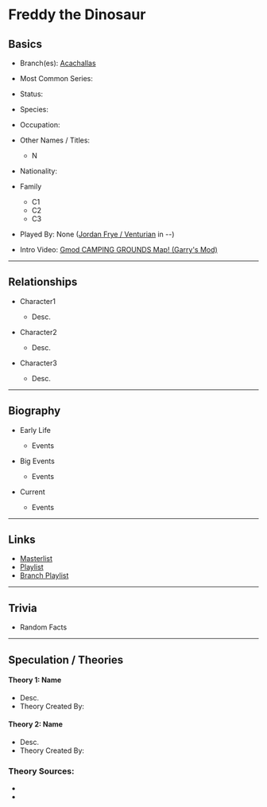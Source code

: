 # Freddy the Dinosaur

## Basics        
- Branch\(es): [Acachallas]()

- Most Common Series:   

- Status:   

- Species:   

- Occupation:   

- Other Names / Titles: 
    - N

- Nationality:   

- Family
    - C1        
    - C2        
    - C3          

- Played By: None \([Jordan Frye / Venturian]() in --)

- Intro Video: [Gmod CAMPING GROUNDS Map! (Garry's Mod)](https://youtu.be/QME7qTa5Wmc)
----
## Relationships
- Character1
    - Desc.  

- Character2
    - Desc.  

- Character3
    - Desc.
----
## Biography
- Early Life
    - Events  

- Big Events
    - Events  

- Current
    - Events  
----
## Links
- [Masterlist]()
- [Playlist]()
- [Branch Playlist]()
----
## Trivia
- Random Facts
----
## Speculation / Theories
#### Theory 1: Name
- Desc.
- Theory Created By:   

#### Theory 2: Name
- Desc.
- Theory Created By:   

### Theory Sources: 
- []()
- []()